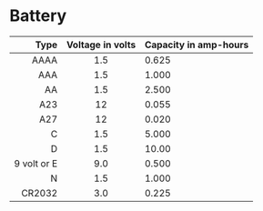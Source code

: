 # Battery

| Type | Voltage in volts | Capacity in amp-hours |
| ---: | :---: | :--- |
| AAAA | 1.5 | 0.625 |
| AAA | 1.5 | 1.000 |
| AA | 1.5 | 2.500 |
| A23 | 12 | 0.055 |
| A27 | 12 | 0.020 |
| C | 1.5 | 5.000 |
| D | 1.5 | 10.00 |
| 9 volt or E | 9.0 | 0.500 |
| N | 1.5 | 1.000 |
| CR2032 | 3.0 | 0.225 |
